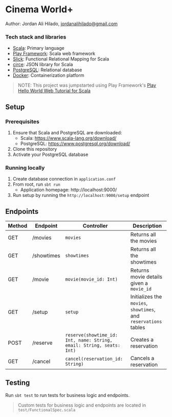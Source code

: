 # Cinema World+

Author: Jordan Ali Hilado, jordanalihilado@gmail.com

### Tech stack and libraries

- [Scala](https://scala-lang.org/): Primary language
- [Play Framework](https://www.playframework.com/): Scala web framework
- [Slick](https://scala-slick.org/): Functional Relational Mapping for Scala
- [circe](https://circe.github.io/circe/): JSON library for Scala
- [PostgreSQL](https://www.postgresql.org/): Relational database
- [Docker](https://www.docker.com/): Containerization platform

> NOTE: This project was jumpstarted using Play Framework's [Play Hello World Web Tutorial for Scala
> ](https://github.com/playframework/play-samples/tree/3.0.x/play-scala-hello-world-tutorial)

## Setup

### Prerequisites

1. Ensure that Scala and PostgreSQL are downloaded:
   - Scala: https://www.scala-lang.org/download/
   - PostgreSQL: https://www.postgresql.org/download/
2. Clone this repository
3. Activate your PostgreSQL database

### Running locally

1. Create database connection in `application.conf`
2. From root, run `sbt run`
   - Application homepage: http://localhost:9000/
3. Run setup by running the `http://localhost:9000/setup` endpoint

## Endpoints

| Method | Endpoint   | Controller                                                           | Description                                                      |
| ------ | ---------- | -------------------------------------------------------------------- | ---------------------------------------------------------------- |
| GET    | /movies    | `movies`                                                             | Returns all the movies                                           |
| GET    | /showtimes | `showtimes`                                                          | Returns all the showtimes                                        |
| GET    | /movie     | `movie(movie_id: Int)`                                               | Returns movie details given a `movie_id`                         |
| GET    | /setup     | `setup`                                                              | Initializes the `movies`, `showtimes`, and `reservations` tables |
| POST   | /reserve   | `reserve(showtime_id: Int, name: String, email: String, seats: Int)` | Creates a reservation                                            |
| GET    | /cancel    | `cancel(reservation_id: String)`                                     | Cancels a reservation                                            |

## Testing

Run `sbt test` to run tests for business logic and endpoints.

> Custom tests for business logic and endpoints are located in `test/FunctionalSpec.scala`
